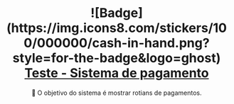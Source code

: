 <h1 align="center">
    ![Badge](https://img.icons8.com/stickers/100/000000/cash-in-hand.png?style=for-the-badge&logo=ghost) <a href="https://www.vancouvertec.com.br"> Teste - Sistema de pagamento</a>
</h1>
<p align="center">🚀 O objetivo do sistema é mostrar rotians de pagamentos.</p>


